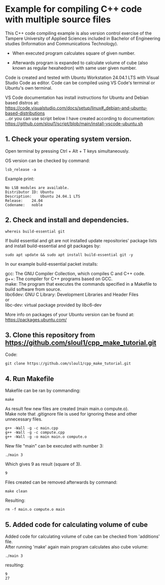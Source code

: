 # Example for compiling C++ code with multiple source files

This C++ code compiling example is also version control exercise of the Tampere University 
of Applied Sciences included in Bachelor of Engineering studies (Information and Communications Technology).  

- When executed program calculates square of given number.  

- Afterwards program is expanded to calculate volume of cube (also known as regular hexahedron) with same user given number.  

Code is created and tested with Ubuntu Workstation 24.04.1 LTS with 
Visual Studio Code as editor. Code can be compiled using VS Code's terminal or Ubuntu's own terminal.

VS Code documentation has install instructions for Ubuntu and Debian based distros at:  
https://code.visualstudio.com/docs/setup/linux#_debian-and-ubuntu-based-distributions  
...or you can use script below I have created according to documentation:  
https://github.com/sloul1/script/blob/main/install-vscode-ubuntu.sh

## 1. Check your operating system version.
  
Open terminal by pressing Ctrl + Alt + T keys simultaneously.  

OS version can be checked by command:
```shell
lsb_release -a
```
Example print:
```shell
No LSB modules are available.
Distributor ID:	Ubuntu
Description:	Ubuntu 24.04.1 LTS
Release:	24.04
Codename:	noble
```
## 2. Check and install and dependencies.
```shell
whereis build-essential git
```
If build essential and git are not installed update repositories' package lists and install build-essential and git packages by:
```shell
sudo apt update && sudo apt install build-essential git -y
```
In our example build-essential packet installs:  

gcc: The GNU Compiler Collection, which compiles C and C++ code.  
g++: The compiler for C++ programs based on GCC.  
make: The program that executes the commands specified in a Makefile to build software from source.  
libc6dev: GNU C Library: Development Libraries and Header Files  
or  
libc-dev: virtual package provided by libc6-dev  

More info on packages of your Ubuntu version can be found at: https://packages.ubuntu.com/  
## 3. Clone this repository from https://github.com/sloul1/cpp_make_tutorial.git
Code:
```shell
git clone https://github.com/sloul1/cpp_make_tutorial.git
```
## 4. Run Makefile
Makefile can be ran by commanding:
```shell
make
```
As result few new files are created (main main.o compute.o).  
Make note that .gitignore file is used for ignoring these and other unnecessary files.  
```shell
g++ -Wall -g -c main.cpp
g++ -Wall -g -c compute.cpp
g++ -Wall -g -o main main.o compute.o
```
New file "main" can be executed with number 3:
```shell
./main 3
```
Which gives 9 as result (square of 3). 
```shell
9
```
Files created can be removed afterwards by command:  
```shell
make clean
```
Resulting:
```shell
rm -f main.o compute.o main
```
## 5. Added code for calculating volume of cube
Added code for calculating volume of cube can be checked from 'additions' file.  
After running 'make' again main program calculates also cube volume:
```shell
./main 3
```
resulting:
```shell
9
27
```